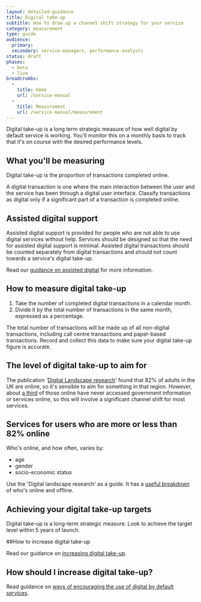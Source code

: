 ```yaml
---
layout: detailed-guidance
title: Digital take-up
subtitle: How to draw up a channel shift strategy for your service
category: measurement
type: guide
audience:
  primary: 
  secondary: service-managers, performance-analysts
status: draft
phases:
  - beta
  - live
breadcrumbs:
  -
    title: Home
    url: /service-manual
  -
    title: Measurement
    url: /service-manual/measurement
---
```


Digital take-up is a long term strategic measure of how well digital by default service is working. You'll monitor this on a monthly basis to track that it's on course with the desired performance levels.

## What you'll be measuring

Digital take-up is the proportion of transactions completed online.

A digital transaction is one where the main interaction between the user and the service has been through a digital user interface. Classify transactions as digital only if a significant part of a transaction is completed online.

## Assisted digital support

Assisted digital support is provided for people who are not able to use digital services without help. Services should be designed so that the need for assisted digital support is minimal. Assisted digital transactions should be counted separately from digital transactions and should not count towards a service's digital take-up. 

Read our [guidance on assisted digital](/service-manual/assisted-digital) for more information.

## How to measure digital take-up

1.    Take the number of completed digital transactions in a calendar month.
2.    Divide it by the total number of transactions in the same month, expressed as a percentage.

The total number of transactions will be made up of all non-digital transactions, including call centre transactions and paper-based transactions. Record and collect this data to make sure your digital take-up figure is accurate.

## The level of digital take-up to aim for

The publication '[Digital Landscape research](http://publications.cabinetoffice.gov.uk/digital/research/)' found that 82% of adults in the UK are online, so it's sensible to aim for something in that region. However, about [a third](http://publications.cabinetoffice.gov.uk/digital/research/#fig-2) of those online have never accessed government information or services online, so this will involve a significant channel shift for most services.

## Services for users who are more or less than 82% online

Who's online, and how often, varies by: 

* age
* gender
* socio-economic status

Use the 'Digital landscape research' as a guide. It has a [useful breakdown](http://publications.cabinetoffice.gov.uk/digital/research/#who-is-online-and-who-is-offline) of who's online and offline.

## Achieving your digital take-up targets

Digital take-up is a long-term strategic measure. Look to achieve the target level within 5 years of launch.

##How to increase digital take-up

Read our guidance on [increasing digital take-up](/service-manual/communications/increasing-digital-takeup.html).

## How should I increase digital take-up?

Read guidance on [ways of encouraging the use of digital by default services](/service-manual/communications/increasing-digital-takeup.html).


